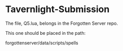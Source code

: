 # Tavernlight-Submission
 
The file, Q5.lua, belongs in the Forgotten Server repo.

This one should be placed in the path:

forgottenserver/data/scripts/spells